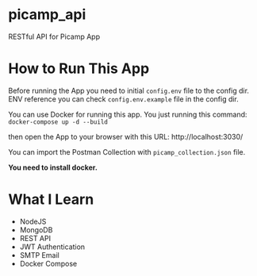 # picamp_api
RESTful API for Picamp App

# How to Run This App
Before running the App you need to initial `config.env` file to the config dir. ENV reference you can check `config.env.example` file in the config dir.

You can use Docker for running this app. You just running this command:
```docker-compose up -d --build```

then open the App to your browser with this URL: http://localhost:3030/

You can import the Postman Collection with `picamp_collection.json` file.

<b>You need to install docker.</b>

# What I Learn
- NodeJS
- MongoDB
- REST API
- JWT Authentication
- SMTP Email
- Docker Compose